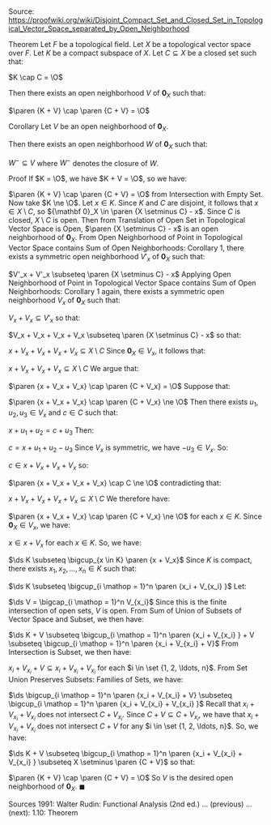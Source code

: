 # 

Source: https://proofwiki.org/wiki/Disjoint_Compact_Set_and_Closed_Set_in_Topological_Vector_Space_separated_by_Open_Neighborhood



Theorem
Let $F$ be a topological field.
Let $X$ be a topological vector space over $F$.
Let $K$ be a compact subspace of $X$.
Let $C \subseteq X$ be a closed set such that: 

$K \cap C = \O$

Then there exists an open neighborhood $V$ of ${\mathbf 0}_X$ such that: 

$\paren {K + V} \cap \paren {C + V} = \O$


Corollary
Let $V$ be an open neighborhood of ${\mathbf 0}_X$.

Then there exists an open neighborhood $W$ of ${\mathbf 0}_X$ such that: 

$W^- \subseteq V$
where $W^-$ denotes the closure of $W$.


Proof
If $K = \O$, we have $K + V = \O$, so we have: 

$\paren {K + V} \cap \paren {C + V} = \O$
from Intersection with Empty Set.
Now take $K \ne \O$.
Let $x \in K$. 
Since $K$ and $C$ are disjoint, it follows that $x \in X \setminus C$, so ${\mathbf 0}_X \in \paren {X \setminus C} - x$. 
Since $C$ is closed, $X \setminus C$ is open.
Then from Translation of Open Set in Topological Vector Space is Open, $\paren {X \setminus C} - x$ is an open neighborhood of ${\mathbf 0}_X$.
From Open Neighborhood of Point in Topological Vector Space contains Sum of Open Neighborhoods: Corollary $1$, there exists a symmetric open neighborhood $V'_x$ of ${\mathbf 0}_X$ such that: 

$V'_x + V'_x \subseteq \paren {X \setminus C} - x$
Applying Open Neighborhood of Point in Topological Vector Space contains Sum of Open Neighborhoods: Corollary $1$ again, there exists a symmetric open neighborhood $V_x$ of ${\mathbf 0}_X$ such that: 

$V_x + V_x \subseteq V'_x$
so that: 

$V_x + V_x + V_x + V_x \subseteq \paren {X \setminus C} - x$
so that: 

$x + V_x + V_x + V_x + V_x \subseteq X \setminus C$
Since ${\mathbf 0}_X \in V_x$, it follows that: 

$x + V_x + V_x + V_x \subseteq X \setminus C$
We argue that: 

$\paren {x + V_x + V_x} \cap \paren {C + V_x} = \O$
Suppose that: 

$\paren {x + V_x + V_x} \cap \paren {C + V_x} \ne \O$
Then there exists $u_1, u_2, u_3 \in V_x$ and $c \in C$ such that: 

$x + u_1 + u_2 = c + u_3$
Then: 

$c = x + u_1 + u_2 - u_3$
Since $V_x$ is symmetric, we have $-u_3 \in V_x$.
So:

$c \in x + V_x + V_x + V_x$
so:

$\paren {x + V_x + V_x + V_x} \cap C \ne \O$
contradicting that: 

$x + V_x + V_x + V_x + V_x \subseteq X \setminus C$
We therefore have: 

$\paren {x + V_x + V_x} \cap \paren {C + V_x} \ne \O$
for each $x \in K$. 
Since ${\mathbf 0}_X \in V_x$, we have: 

$x \in x + V_x$ for each $x \in K$.
So, we have: 

$\ds K \subseteq \bigcup_{x \in K} \paren {x + V_x}$
Since $K$ is compact, there exists $x_1, x_2, \ldots, x_n \in K$ such that: 

$\ds K \subseteq \bigcup_{i \mathop = 1}^n \paren {x_i + V_{x_i} }$
Let:

$\ds V = \bigcap_{i \mathop = 1}^n V_{x_i}$
Since this is the finite intersection of open sets, $V$ is open.
From Sum of Union of Subsets of Vector Space and Subset, we then have: 

$\ds K + V \subseteq \bigcup_{i \mathop = 1}^n \paren {x_i + V_{x_i} }  + V \subseteq \bigcup_{i \mathop = 1}^n \paren {x_i + V_{x_i} + V}$
From Intersection is Subset, we then have: 

$x_i + V_{x_i} + V \subseteq x_i + V_{x_i} + V_{x_i}$
for each $i \in \set {1, 2, \ldots, n}$.
From Set Union Preserves Subsets: Families of Sets, we have: 

$\ds \bigcup_{i \mathop = 1}^n \paren {x_i + V_{x_i} + V} \subseteq \bigcup_{i \mathop = 1}^n \paren {x_i + V_{x_i} + V_{x_i} }$
Recall that $x_i + V_{x_i} + V_{x_i}$ does not intersect $C + V_{x_i}$.
Since $C + V \subseteq C + V_{x_i}$, we have that $x_i + V_{x_i} + V_{x_i}$ does not intersect $C + V$ for any $i \in \set {1, 2, \ldots, n}$.
So, we have: 

$\ds K + V \subseteq \bigcup_{i \mathop = 1}^n \paren {x_i + V_{x_i} + V_{x_i} } \subseteq X \setminus \paren {C + V}$
so that: 

$\paren {K + V} \cap \paren {C + V} = \O$
So $V$ is the desired open neighborhood of ${\mathbf 0}_X$.
$\blacksquare$


Sources
1991: Walter Rudin: Functional Analysis (2nd ed.) ... (previous) ... (next): $1.10$: Theorem




